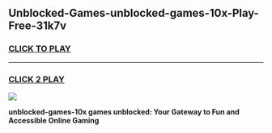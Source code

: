 
## Unblocked-Games-unblocked-games-10x-Play-Free-31k7v
<h3>
<a href="https://premium76.site?title=unblocked-games-10x&ref=18A">CLICK TO PLAY</a></h3>
<hr>

<h3>
<a href="https://premium76.site?title=unblocked-games-10x&ref=18A">CLICK 2 PLAY</a>
  
</h3>

<a href="https://premium76.site?title=unblocked-games-10x&ref=18A"><img src="https://clearcache.store/games.png"></a>


**unblocked-games-10x games unblocked: Your Gateway to Fun and Accessible Online Gaming**
